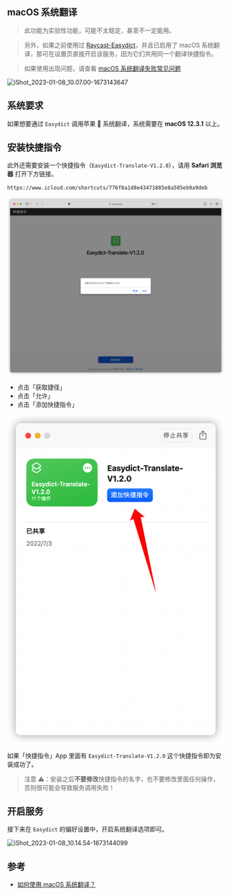 ## macOS 系统翻译

> 此功能为实验性功能，可能不太稳定，甚至不一定能用。

> 另外，如果之前使用过 [Raycast-Easydict](https://github.com/tisfeng/Raycast-Easydict)，并且已启用了 macOS 系统翻译，那可在设置页直接开启该服务，因为它们共用同一个翻译快捷指令。

> 如果使用出现问题，请查看 [macOS 系统翻译失败常见问题](https://bobtranslate.com/faq/apple-translate-error.html#%E9%97%AE%E9%A2%98-2)

![iShot_2023-01-08_10.07.00-1673143647](https://raw.githubusercontent.com/tisfeng/ImageBed/main/uPic/iShot_2023-01-08_10.07.00-1673143647.png)

## 系统要求

如果想要通过 `Easydict` 调用苹果 🍎 系统翻译，系统需要在 **macOS 12.3.1** 以上。

## 安装快捷指令

此外还需要安装一个快捷指令（`Easydict-Translate-V1.2.0`），请用 **Safari 浏览器** 打开下方链接。

```
https://www.icloud.com/shortcuts/776f8a1d8e43471885e8a505eb9a9deb
```

![Easydict-Translate-V1.2.0](https://raw.githubusercontent.com/tisfeng/ImageBed/main/uPic/image-20220703232313073.png)

- 点击「获取捷径」
- 点击「允许」
- 点击「添加快捷指令」

![](https://raw.githubusercontent.com/tisfeng/ImageBed/main/uPic/image-20220703232555275.png)

如果「快捷指令」App 里面有 `Easydict-Translate-V1.2.0` 这个快捷指令即为安装成功了。

> 注意 ⚠️：安装之后**不要修改**快捷指令的名字，也不要修改里面任何操作，否则很可能会导致服务调用失败！

## 开启服务

接下来在 `Easydict` 的偏好设置中，开启系统翻译选项即可。


![iShot_2023-01-08_10.14.54-1673144099](https://raw.githubusercontent.com/tisfeng/ImageBed/main/uPic/iShot_2023-01-08_10.14.54-1673144099.png)
## 参考

- [如何使用 macOS 系统翻译？](https://bobtranslate.com/faq/use-apple-translate.html)

  
